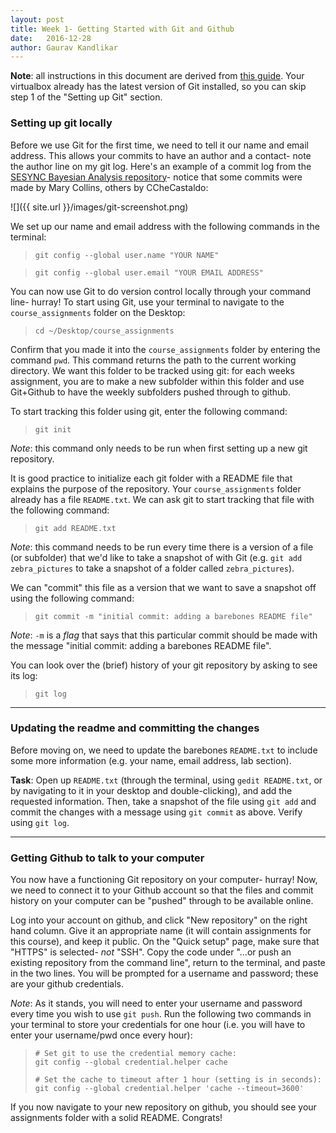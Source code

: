 ```yaml
---
layout: post
title: Week 1- Getting Started with Git and Github
date:   2016-12-28
author: Gaurav Kandlikar
---
```


**Note**: all instructions in this document are derived from [this guide](https://help.github.com/articles/set-up-git/). Your virtualbox already has the latest version of Git installed, so you can skip step 1 of the "Setting up Git" section.

### Setting up git locally

Before we use Git for the first time, we need to tell it our name and email address. This allows your commits to have an author and a contact- note the author line on my git log. Here's an example of a commit log from the [SESYNC Bayesian Analysis repository](https://github.com/gauravsk/SESYNCBayes)- notice that some commits were made by Mary Collins, others by CCheCastaldo:

![]({{ site.url }}/images/git-screenshot.png)


We set up our name and email address with the following commands in the terminal:  

> `git config --global user.name "YOUR NAME"`  

> `git config --global user.email "YOUR EMAIL ADDRESS"`


You can now use Git to do version control locally through your command line- hurray! To start using Git, use your terminal to navigate to the `course_assignments` folder on the Desktop:

> `cd ~/Desktop/course_assignments`

Confirm that you made it into the `course_assignments` folder by entering the command `pwd`. This command returns the path to the current working directory. We want this folder to be tracked using git: for each weeks assignment, you are to make a new subfolder within this folder and use Git+Github to have the weekly subfolders pushed through to github. 

To start tracking this folder using git, enter the following command:

> `git init`

*Note*: this command only needs to be run when first setting up a new git repository.

It is good practice to initialize each git folder with a README file that explains the purpose of the repository. Your `course_assignments` folder already has a file `README.txt`. We can ask git to start tracking that file with the following command:

> `git add README.txt`

*Note*: this command needs to be run every time there is a version of a file (or subfolder) that we'd like to take a snapshot of with Git (e.g. `git add zebra_pictures` to take a snapshot of a folder called `zebra_pictures`).

We can "commit" this file as a version that we want to save a snapshot off using the following command:

> `git commit -m "initial commit: adding a barebones README file"`

*Note*: `-m` is a *flag* that says that this particular commit should be made with the message "initial commit: adding a barebones README file". 


You can look over the (brief) history of your git repository by asking to see its log:

> `git log`

-----------

### Updating the readme and committing the changes

Before moving on, we need to update the barebones `README.txt` to include some more information (e.g. your name, email address, lab section). 

**Task**: Open up `README.txt` (through the terminal, using `gedit README.txt`, or by navigating to it in your desktop and double-clicking), and add the requested information. Then, take a snapshot of the file using `git add` and commit the changes with a message using `git commit` as above. Verify using `git log`. 

-----

### Getting Github to talk to your computer 

You now have a functioning Git repository on your computer- hurray! Now, we need to connect it to your Github account so that the files and commit history on your computer can be "pushed" through to be available online. 

Log into your account on github, and click "New repository" on the right hand column. Give it an appropriate name (it will contain assignments for this course), and keep it public. On the "Quick setup" page, make sure that "HTTPS" is selected- *not* "SSH". Copy the code under "…or push an existing repository from the command line", return to the terminal, and paste in the two lines. You will be prompted for a username and password; these are your github credentials. 

*Note*: As it stands, you will need to enter your username and password every time you wish to use `git push`. Run the following two commands in your terminal to store your credentials for one hour (i.e. you will have to enter your username/pwd once every hour):

> `# Set git to use the credential memory cache:`    
> `git config --global credential.helper cache`    
> 
> `# Set the cache to timeout after 1 hour (setting is in seconds):`   
> `git config --global credential.helper 'cache --timeout=3600'`    

If you now navigate to your new repository on github, you should see your assignments folder with a solid README. Congrats!
